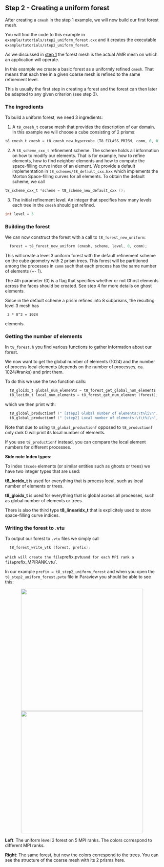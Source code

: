 ## Step 2 - Creating a uniform forest

After creating a `cmesh` in the step 1 example, we will now build our first forest mesh.

You will find the code to this example in `example/tutorials/step2_uniform_forest.cxx` and it creates the executable `example/tutorials/step2_uniform_forest`.

As we discussed in [step 1](https://github.com/holke/t8code/wiki/Step-1---Creating-a-coarse-mesh) the forest 
mesh is the actual AMR mesh on which an application will operate.

In this example we create a basic forest as a uniformly refined `cmesh`. That means that
each tree in a given coarse mesh is refined to the same refinement level.

This is usually the first step in creating a forest and the forest can then later be adapted
to any given criterion (see step 3).

### The ingredients

To build a uniform forest, we need 3 ingredients:

1. A `t8_cmesh_t` coarse mesh that provides the description of our domain. In this example we will choose a cube consisting of 2 prisms:
```C
t8_cmesh_t cmesh = t8_cmesh_new_hypercube (T8_ECLASS_PRISM, comm, 0, 0, 0);
```

2. A `t8_scheme_cxx_t` refinement scheme. The scheme holds all information on how to modify our elements.
   That is for example, how to refine elements, how to find neighbor elements and how to compute the space-filling curve index of 
   an element. We provide a default implementation in `t8_schemes/t8_default_cxx.hxx` which implements the Morton Space-filling curves
   for all elements. To obtain the default scheme, we call
```C
t8_scheme_cxx_t *scheme = t8_scheme_new_default_cxx ();
```

3. The initial refinement level. An integer that specifies how many levels each tree in the `cmesh` should get refined.
```C
int level = 3
```

### Building the forest

We can now construct the forest with a call to `t8_forest_new_uniform`:
```C
  forest = t8_forest_new_uniform (cmesh, scheme, level, 0, comm);
```

This will create a level 3 uniform forest with the default refinement scheme on the
cube geometry with 2 prism trees.
This forest will be partitioned among the processes in `comm` such that each process has the same
number of elements (+- 1).


The 4th parameter (0) is a flag that specifies whether or not Ghost elements across the faces should be created.
See step 4 for more details on ghost elements.

Since in the default scheme a prism refines into 8 subprisms, the resulting level 3 mesh has
```
 2 * 8^3 = 1024
```
elements.

### Getting the number of elements

In `t8_forest.h` you find various functions to gather information about our forest.

We now want to get the global number of elements (1024) and the number of process local elements (depends on the number of processes, ca. 1024/#ranks) and print them.

To do this we use the two function calls:

```C
  t8_gloidx_t global_num_elements = t8_forest_get_global_num_elements (forest);
  t8_locidx_t local_num_elements = t8_forest_get_num_element (forest);
```

which we then print with:
```C
  t8_global_productionf (" [step2] Global number of elements:\t%li\n", global_num_elements);
  t8_global_productionf (" [step2] Local number of elements:\t\t%i\n", local_num_elements);
```

Note that due to using `t8_global_productionf` opposed to `t8_productionf` only rank 0 will print its local number of elements.

If you use `t8_productionf` instead, you can compare the local element numbers for different processes.

**Side note Index types**:

 To index `t8code` elements (or similar entities such as ghosts or trees) we have two integer types that are
used:

**t8_locidx_t** is used for everything that is process local, such as local number of elements or trees.

**t8_gloidx_t** is used for everything that is global across all processes, such as global number of elements or trees.

There is also the third type **t8_linearidx_t** that is explicitely used to store space-filling curve indices.

### Writing the forest to .vtu

To output our forest to `.vtu` files we simply call

```C
  t8_forest_write_vtk (forest, prefix);
```
`
which will create the file `prefix.pvtu` and for each MPI rank a file `prefix_MPIRANK.vtu`.

In our example `prefix = t8_step2_uniform_forest` and when you open the `t8_step2_uniform_forest.pvtu` file in Paraview you should be able to see this:

<p align="center">
<img src="https://github.com/holke/t8code/wiki/pictures/tutorials/Step2_uniformForest_5ranks.png" height="400">
<img src="https://github.com/holke/t8code/wiki/pictures/tutorials/Step2_uniformForest_treeid.png" height="400">
</p>

**Left**: The uniform level 3 forest on 5 MPI ranks. The colors correspond to different MPI ranks.

**Right**: The same forest, but now the colors correspond to the trees. You can see the structure of the coarse mesh with its 2 prisms here.